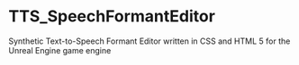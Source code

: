 # TTS_SpeechFormantEditor
 Synthetic Text-to-Speech Formant Editor written in CSS and HTML 5 for the Unreal Engine game engine
